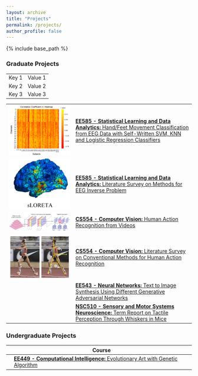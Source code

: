 ```yaml
---
layout: archive
title: "Projects"
permalink: /projects/
author_profile: false
---
```


{% include base_path %}


### Graduate Projects
<table>
  <tr>
    <td>Key 1</td>
    <td>Value 1</td>
  </tr>
  <tr>
    <td>Key 2</td>
    <td>Value 2</td>
  </tr>
  <tr>
    <td>Key 3</td>
    <td>Value 3</td>
  </tr>
</table>


|                                       |           |
| --------                              | --------  |
| ![bciimage](/images/bciproject1.PNG)  | [**EE585 - Statistical Learning and Data Analytics:** Hand/Feet Movement Classification from EEG Data with Self-Written SVM, KNN and Logistic Regression Classifiers](#)| 
| ![eeginverse](/images/eeginverse.PNG) | [**EE585 - Statistical Learning and Data Analytics:** Literature Survey on Methods for EEG Inverse Problem](#)                                                          |
| ![csproject](/images/csproject.PNG)   | [**CS554 - Computer Vision:** Human Action Recognition from Videos](#)                                                                                                  |
| ![csproject](/images/cssurvey.PNG)    | [**CS554 - Computer Vision:** Literature Survey on Conventional Methods for Human Action Recognition](#)                                                                |
|   | [**EE543 - Neural Networks:** Text to Image Synthesis Using Different Generative Adversarial Networks](#)                                                               |
|   | [**NSC510 - Sensory and Motor Systems Neuroscience:** Term Report on Tactile Perception Through Whiskers in Mice](#)                                                    |

### Undergraduate Projects

|                  | Course                                                                                                                                       | 
| --------         | ------                                                                                                                                       |
|   | [**EE449 - Computational Intelligence:** Evolutionary Art with Genetic Algorithm](#) | 

                     
